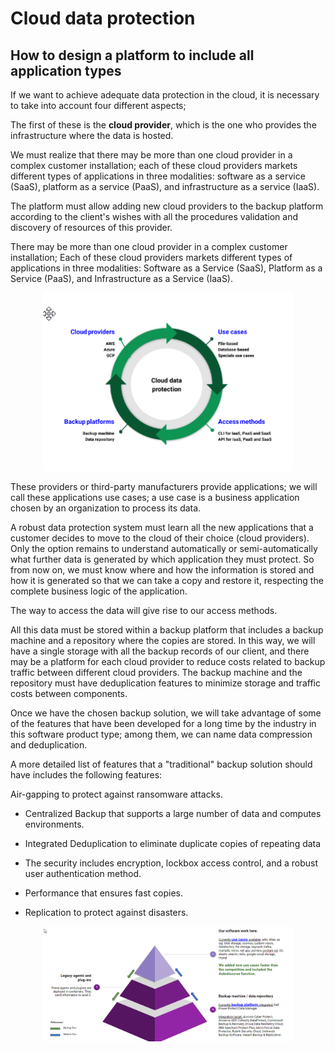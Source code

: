 # Cloud data protection


## How to design a platform to include all application types

If we want to achieve adequate data protection in the cloud, it is necessary to take into account four different aspects; 

The first of these is the **cloud provider**, which is the one who provides the infrastructure where the data is hosted. 

We must realize that there may be more than one cloud provider in a complex customer installation; each of these cloud providers markets different types of applications in three modalities: software as a service (SaaS), platform as a service (PaaS), and infrastructure as a service (IaaS).

The platform must allow adding new cloud providers to the backup platform according to the client's wishes with all the procedures validation and discovery of resources of this provider.

There may be more than one cloud provider in a complex customer installation; Each of these cloud providers markets different types of applications in three modalities: Software as a Service (SaaS), Platform as a Service (PaaS), and Infrastructure as a Service (IaaS). 

<p align="center">
<img src=".img/Platform design guidelines.png" alt="Platform design guidelines" width="400">
</p>

These providers or third-party manufacturers provide applications;  we will call these applications use cases; a use case is a  business application chosen by an organization to process its data. 

A robust data protection system must learn all the new applications that a customer decides to move to the cloud of their choice (cloud providers). Only the option remains to understand automatically or semi-automatically what further data is generated by which application they must protect. So from now on, we must know where and how the information is stored and how it is generated so that we can take a copy and restore it, respecting the complete business logic of the application.

The way to access the data will give rise to our access methods.

All this data must be stored within a backup platform that includes a backup machine and a repository where the copies are stored. In this way, we will have a single storage with all the backup records of our client, and there may be a platform for each cloud provider to reduce costs related to backup traffic between different cloud providers. The backup machine and the repository must have deduplication features to minimize storage and traffic costs between components.

Once we have the chosen backup solution, we will take advantage of some of the features that have been developed for a long time by the industry in this software product type; among them, we can name data compression and deduplication. 

A more detailed list of features that a "traditional" backup solution should have includes the following features:


Air-gapping to protect against ransomware attacks.

- Centralized Backup that supports a large number of data and computes environments.

- Integrated Deduplication to eliminate duplicate copies of repeating data

- The security includes encryption, lockbox access control, and a robust user authentication method.

- Performance that ensures fast copies.

- Replication to protect against disasters.


<p align="center">
<img src=".img/How to solve it.png" alt="How to solve it" width="400">
</p>

